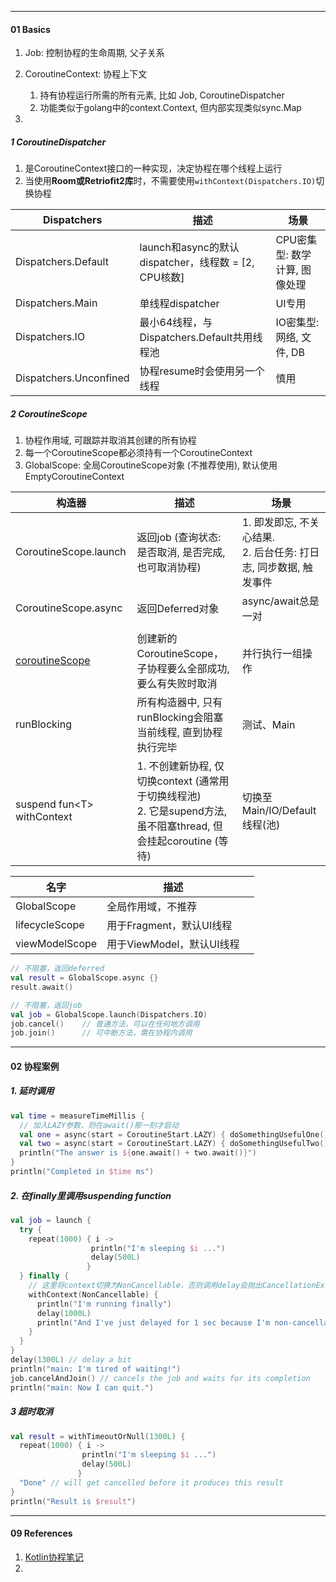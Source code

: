 

---

#### 01 Basics

1. Job: 控制协程的生命周期, 父子关系
2. CoroutineContext: 协程上下文
   1. 持有协程运行所需的所有元素, 比如 Job, CoroutineDispatcher
   2. 功能类似于golang中的context.Context, 但内部实现类似sync.Map

3. 



##### 1 CoroutineDispatcher

1. 是CoroutineContext接口的一种实现，决定协程在哪个线程上运行
1. 当使用**Room或Retriofit2库**时，不需要使用`withContext(Dispatchers.IO)`切换协程



| Dispatchers            | 描述                                                 | 场景                          |
| ---------------------- | ---------------------------------------------------- | ----------------------------- |
| Dispatchers.Default    | launch和async的默认dispatcher，线程数 = [2, CPU核数] | CPU密集型: 数学计算, 图像处理 |
| Dispatchers.Main       | 单线程dispatcher                                     | UI专用                        |
| Dispatchers.IO         | 最小64线程，与Dispatchers.Default共用线程池          | IO密集型: 网络, 文件, DB      |
| Dispatchers.Unconfined | 协程resume时会使用另一个线程                         | 慎用                          |



##### 2 CoroutineScope

1. 协程作用域, 可跟踪并取消其创建的所有协程
2. 每一个CoroutineScope都必须持有一个CoroutineContext
3. GlobalScope: 全局CoroutineScope对象 (不推荐使用), 默认使用EmptyCoroutineContext



| 构造器                                                       | 描述                                                         | 场景                                                         |
| ------------------------------------------------------------ | ------------------------------------------------------------ | ------------------------------------------------------------ |
| CoroutineScope.launch                                        | 返回job (查询状态: 是否取消, 是否完成, 也可取消协程)         | 1. 即发即忘, 不关心结果.<br />2. 后台任务: 打日志, 同步数据, 触发事件 |
| CoroutineScope.async                                         | 返回Deferred对象                                             | async/await总是一对                                          |
|                                                              |                                                              |                                                              |
| [coroutineScope](https://kotlin.github.io/kotlinx.coroutines/kotlinx-coroutines-core/kotlinx.coroutines/coroutine-scope.html) | 创建新的CoroutineScope，子协程要么全部成功, 要么有失败时取消 | 并行执行一组操作                                             |
| runBlocking                                                  | 所有构造器中, 只有runBlocking会阻塞当前线程, 直到协程执行完毕 | 测试、Main                                                   |
| suspend fun\<T> withContext                                  | 1. 不创建新协程, 仅切换context (通常用于切换线程池)<br />2. 它是supend方法, 虽不阻塞thread, 但会挂起coroutine (等待) | 切换至Main/IO/Default线程(池)                                |



| 名字           | 描述                      |      |
| -------------- | ------------------------- | ---- |
| GlobalScope    | 全局作用域，不推荐        |      |
| lifecycleScope | 用于Fragment，默认UI线程  |      |
| viewModelScope | 用于ViewModel，默认UI线程 |      |



```kotlin
// 不阻塞，返回deferred
val result = GlobalScope.async {}
result.await()

// 不阻塞，返回job
val job = GlobalScope.launch(Dispatchers.IO) 
job.cancel()	// 普通方法，可以在任何地方调用
job.join()		// 可中断方法，需在协程内调用

```





----

#### 02 协程案例

##### 1. 延时调用

```kotlin
val time = measureTimeMillis {
  // 加入LAZY参数，则在await()那一刻才启动
  val one = async(start = CoroutineStart.LAZY) { doSomethingUsefulOne() }
  val two = async(start = CoroutineStart.LAZY) { doSomethingUsefulTwo() }
  println("The answer is ${one.await() + two.await()}")
}
println("Completed in $time ms")
```



##### 2. 在finally里调用suspending function

```kotlin
val job = launch {
  try {
    repeat(1000) { i ->
                  println("I'm sleeping $i ...")
                  delay(500L)
                 }
  } finally {
    // 这里将context切换为NonCancellable，否则调用delay会抛出CancellationException
    withContext(NonCancellable) {
      println("I'm running finally")
      delay(1000L)
      println("And I've just delayed for 1 sec because I'm non-cancellable")
    }
  }
}
delay(1300L) // delay a bit
println("main: I'm tired of waiting!")
job.cancelAndJoin() // cancels the job and waits for its completion
println("main: Now I can quit.")
```



##### 3 超时取消

```kotlin
val result = withTimeoutOrNull(1300L) {
  repeat(1000) { i ->
                println("I'm sleeping $i ...")
                delay(500L)
               }
  "Done" // will get cancelled before it produces this result
}
println("Result is $result")
```







----

#### 09 References

1. [Kotlin协程笔记](https://www.jianshu.com/p/8dc8abca50e3)
2. 